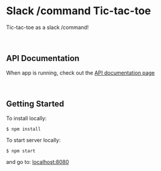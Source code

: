 # Slack /command Tic-tac-toe
Tic-tac-toe as a slack /command!
<br /><br /><br />

## API Documentation
When app is running, check out the [API documentation page](https://slick-slack-sloe-app.herokuapp.com/docs "API Documentation")
<br /><br /><br />


## Getting Started
To install locally:
```shell
$ npm install
```
To start server locally:
```shell
$ npm start
```
and go to: [localhost:8080](http://localhost:8080 "localhost")



